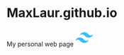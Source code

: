 # MaxLaur.github.io
My personal web page
<img src="https://raw.githubusercontent.com/devicons/devicon/6910f0503efdd315c8f9b858234310c06e04d9c0/icons/tailwindcss/tailwindcss-original.svg" title="Next.js" alt="Next.js" style="max-width: 100%;" width="40" height="40">
